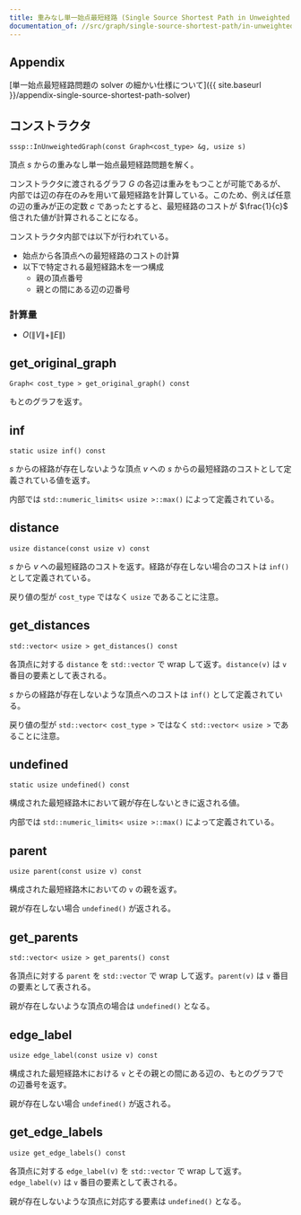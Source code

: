 ```yaml
---
title: 重みなし単一始点最短経路 (Single Source Shortest Path in Unweighted Graph, BFS)
documentation_of: //src/graph/single-source-shortest-path/in-unweighted-graph.hpp
---
```


## Appendix
[単一始点最短経路問題の solver の細かい仕様について]({{ site.baseurl }}/appendix-single-source-shortest-path-solver)

## コンストラクタ
```
sssp::InUnweightedGraph(const Graph<cost_type> &g, usize s)
```

頂点 $s$ からの重みなし単一始点最短経路問題を解く。

コンストラクタに渡されるグラフ $G$ の各辺は重みをもつことが可能であるが、内部では辺の存在のみを用いて最短経路を計算している。このため、例えば任意の辺の重みが正の定数 $c$ であったとすると、最短経路のコストが $\frac{1}{c}$ 倍された値が計算されることになる。

コンストラクタ内部では以下が行われている。

- 始点から各頂点への最短経路のコストの計算
- 以下で特定される最短経路木を一つ構成
  - 親の頂点番号
  - 親との間にある辺の辺番号

### 計算量
- $O(\|V\| + \|E\|)$

## get_original_graph
```
Graph< cost_type > get_original_graph() const
```

もとのグラフを返す。

## inf
```
static usize inf() const
```

$s$ からの経路が存在しないような頂点 $v$ への $s$ からの最短経路のコストとして定義されている値を返す。

内部では `std::numeric_limits< usize >::max()` によって定義されている。

## distance
```
usize distance(const usize v) const
```

$s$ から $v$ への最短経路のコストを返す。経路が存在しない場合のコストは `inf()` として定義されている。

戻り値の型が `cost_type` ではなく `usize` であることに注意。

## get_distances
```
std::vector< usize > get_distances() const
```

各頂点に対する `distance` を `std::vector` で wrap して返す。`distance(v)` は `v` 番目の要素として表される。

$s$ からの経路が存在しないような頂点へのコストは `inf()` として定義されている。

戻り値の型が `std::vector< cost_type >` ではなく `std::vector< usize >` であることに注意。

## undefined
```
static usize undefined() const
```

構成された最短経路木において親が存在しないときに返される値。

内部では `std::numeric_limits< usize >::max()` によって定義されている。

## parent
```
usize parent(const usize v) const
```

構成された最短経路木においての `v` の親を返す。

親が存在しない場合 `undefined()` が返される。

## get_parents 
```
std::vector< usize > get_parents() const
```

各頂点に対する `parent` を `std::vector` で wrap して返す。`parent(v)` は `v` 番目の要素として表される。

親が存在しないような頂点の場合は `undefined()` となる。

## edge_label
```
usize edge_label(const usize v) const
```

構成された最短経路木における `v` とその親との間にある辺の、もとのグラフでの辺番号を返す。

親が存在しない場合 `undefined()` が返される。

## get_edge_labels
```
usize get_edge_labels() const
```

各頂点に対する `edge_label(v)` を `std::vector` で wrap して返す。`edge_label(v)` は `v` 番目の要素として表される。

親が存在しないような頂点に対応する要素は `undefined()` となる。
